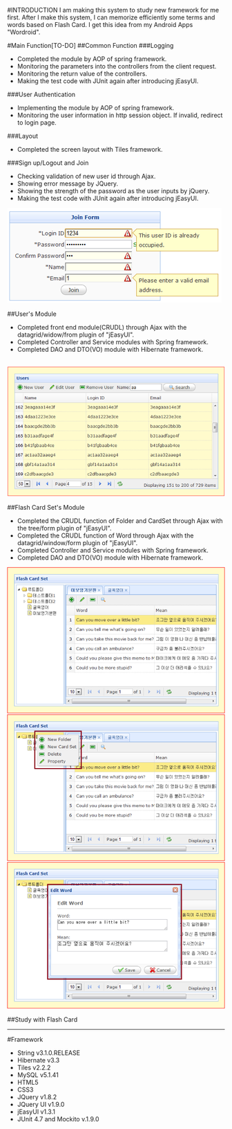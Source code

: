 #INTRODUCTION
I am making this system to study new framework for me first. After I make this system, I can memorize efficiently some terms and words based on Flash Card. I get this idea from my Android Apps "Wordroid".

#Main Function[TO-DO]
##Common Function
###Logging
- Completed the module by AOP of spring framework.
- Monitoring the parameters into the controllers from the client request.
- Monitoring the return value of the controllers.
- Making the test code with JUnit again after introducing jEasyUI.

###User Authentication
- Implementing the module by AOP of spring framework.
- Monitoring the user information in http session object. If invalid, redirect to login page.

###Layout 
- Completed the screen layout with Tiles framework.

###Sign up/Logout and Join
- Checking validation of new user id through Ajax.
- Showing error message by JQuery.
- Showing the strength of the password as the user inputs by jQuery.
- Making the test code with JUnit again after introducing jEasyUI.
<img src="https://github.com/YounHoyoul/com.hoyoul.wordroid/blob/master/join.png?raw=true">

##User's Module
- Completed front end module(CRUDL) through Ajax with the datagrid/widow/from plugin of "jEasyUI".
- Completed Controller and Service modules with Spring framework.
- Completed DAO and DTO(VO) module with Hibernate framework.
<br/>
<img src="https://github.com/YounHoyoul/com.hoyoul.wordroid/blob/master/user.png?raw=true">

##Flash Card Set's Module
- Completed the CRUDL function of Folder and CardSet through Ajax with the tree/form plugin of "jEasyUI".
- Completed the CRUDL function of Word through Ajax with the datagrid/window/form plugin of "jEasyUI".
- Completed Controller and Service modules with Spring framework.
- Completed DAO and DTO(VO) module with Hibernate framework.
<img src="https://github.com/YounHoyoul/com.hoyoul.wordroid/blob/master/flashcardset1.png?raw=true">
<img src="https://github.com/YounHoyoul/com.hoyoul.wordroid/blob/master/flashcardset2.png?raw=true">
<img src="https://github.com/YounHoyoul/com.hoyoul.wordroid/blob/master/flashcardset3.png?raw=true">

##Study with Flash Card

<hr>

#Framework
<ul>
	<li>String v3.1.0.RELEASE </li>
	<li>Hibernate v3.3 </li>
	<li>Tiles v2.2.2 </li>
	<li>MySQL v5.1.41 </li>
	<li>HTML5 </li>
	<li>CSS3 </li>
	<li>JQuery v1.8.2 </li>
	<li>JQuery UI v1.9.0 </li>
	<li>jEasyUI v1.3.1 </li>
	<li>JUnit 4.7 and Mockito v.1.9.0</li>
</ul>
